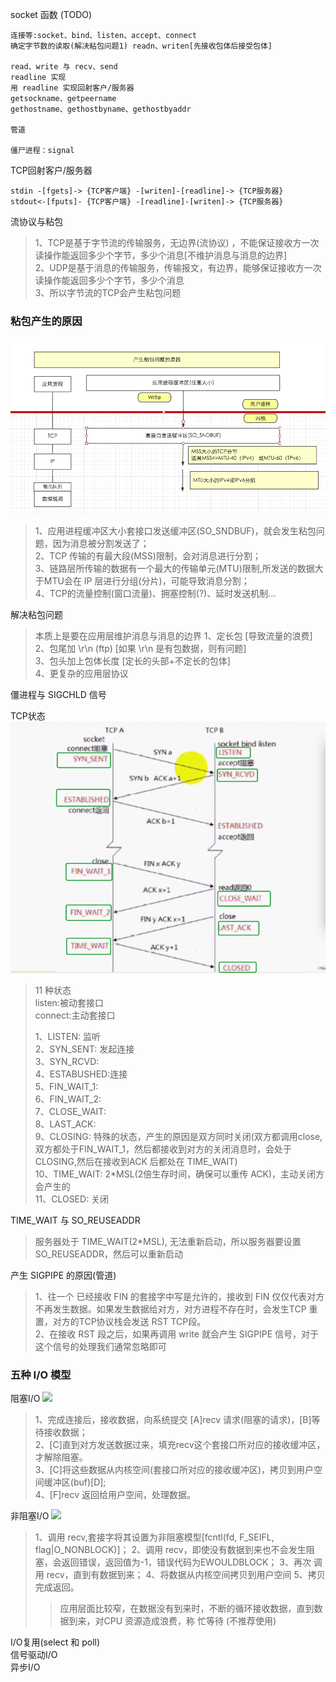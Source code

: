 socket 函数 (TODO)
```
连接等:socket、bind、listen、accept、connect
确定字节数的读取(解决粘包问题1) readn、writen[先接收包体后接受包体]

read、write 与 recv、send
readline 实现
用 readline 实现回射客户/服务器
getsockname、getpeername
gethostname、gethostbyname、gethostbyaddr

管道

僵尸进程：signal
```

TCP回射客户/服务器
```
stdin -[fgets]-> {TCP客户端} -[writen]-[readline]-> {TCP服务器}
stdout<-[fputs]- {TCP客户端} -[readline]-[writen]-> {TCP服务器}
```


流协议与粘包
> 1、TCP是基于字节流的传输服务，无边界(流协议)   ，不能保证接收方一次读操作能返回多少个字节，多少个消息[不维护消息与消息的边界]   
> 2、UDP是基于消息的传输服务，传输报文，有边界，能够保证接收方一次读操作能返回多少个字节，多少个消息   
> 3、所以字节流的TCP会产生粘包问题   


### 粘包产生的原因
![粘包产生的原因](粘包产生的原因.png)
> 1、应用进程缓冲区大小套接口发送缓冲区(SO_SNDBUF)，就会发生粘包问题，因为消息被分割发送了；   
> 2、TCP 传输的有最大段(MSS)限制，会对消息进行分割；   
> 3、链路层所传输的数据有一个最大的传输单元(MTU)限制,所发送的数据大于MTU会在 IP 层进行分组(分片)，可能导致消息分割；   
> 4、TCP的流量控制(窗口流量)、拥塞控制(?)、延时发送机制...   

解决粘包问题
> 本质上是要在应用层维护消息与消息的边界
> 1、定长包 [导致流量的浪费]   
> 2、包尾加 \r\n (ftp) [如果 \r\n 是有包数据，则有问题]   
> 3、包头加上包体长度 [定长的头部+不定长的包体]   
> 4、更复杂的应用层协议   

僵进程与 SIGCHLD 信号

TCP状态
![TCP状态](TCP状态.png)
> 11 种状态   
> listen:被动套接口   
> connect:主动套接口   
> 
> 1、LISTEN: 监听   
> 2、SYN_SENT: 发起连接   
> 3、SYN_RCVD:   
> 4、ESTABUSHED:连接  
> 5、FIN_WAIT_1:  
> 6、FIN_WAIT_2:  
> 7、CLOSE_WAIT:  
> 8、LAST_ACK:  
> 9、CLOSING: 特殊的状态，产生的原因是双方同时关闭(双方都调用close,双方都处于FIN_WAIT_1，然后都接收到对方的关闭消息时，会处于CLOSING,然后在接收到ACK 后都处在 TIME_WAIT)   
> 10、TIME_WAIT: 2*MSL(2倍生存时间，确保可以重传 ACK)，主动关闭方会产生的   
> 11、CLOSED: 关闭  

TIME_WAIT 与 SO_REUSEADDR
> 服务器处于 TIME_WAIT(2*MSL), 无法重新启动，所以服务器要设置 SO_REUSEADDR，然后可以重新启动

产生 SIGPIPE 的原因(管道)
> 1、往一个 已经接收 FIN 的套接字中写是允许的，接收到 FIN 仅仅代表对方不再发生数据。如果发生数据给对方，对方进程不存在时，会发生TCP 重置，对方的TCP协议栈会发送 RST TCP段。   
> 2、在接收 RST 段之后，如果再调用 write 就会产生 SIGPIPE 信号，对于这个信号的处理我们通常忽略即可

### 五种 I/O 模型
阻塞I/O
![](阻塞I/O模型.png)   
> 1、完成连接后，接收数据，向系统提交 [A]recv 请求(阻塞的请求)，[B]等待接收数据；   
> 2、[C]直到对方发送数据过来，填充recv这个套接口所对应的接收缓冲区，才解除阻塞。   
> 3、[C]将这些数据从内核空间(套接口所对应的接收缓冲区)，拷贝到用户空间缓冲区(buf)[D];   
> 4、[F]recv 返回给用户空间，处理数据。   

非阻塞I/O
![](非阻塞I/O模型.png) 
> 1、调用 recv,套接字将其设置为非阻塞模型[fcntl(fd, F_SEIFL, flag|O_NONBLOCK)]；
> 2、调用 recv，即使没有数据到来也不会发生阻塞，会返回错误，返回值为-1，错误代码为EWOULDBLOCK；
> 3、再次 调用 recv，直到有数据到来；
> 4、将数据从内核空间拷贝到用户空间
> 5、拷贝完成返回。
> > 应用层面比较窄，在数据没有到来时，不断的循环接收数据，直到数据到来，对CPU 资源造成浪费，称 忙等待 (不推荐使用)
> 

I/O复用(select 和 poll)   
信号驱动I/O   
异步I/O   




